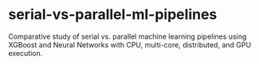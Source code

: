 # serial-vs-parallel-ml-pipelines
Comparative study of serial vs. parallel machine learning pipelines using XGBoost and Neural Networks with CPU, multi-core, distributed, and GPU execution.
